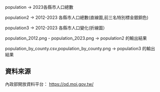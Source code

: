 population -> 2023各縣市人口總數

population2 -> 2012-2023 各縣市人口總數(直線圖,前三名特別標金銀銅色)

population3 -> 2012-2023 各縣市人口變化(折線圖）

population_2012.png - population_2023.png -> population2 的輸出結果

population_by_county.csv,population_by_county.png -> population3 的輸出結果

## 資料來源
內政部開放資料平台：
https://od.moi.gov.tw/
